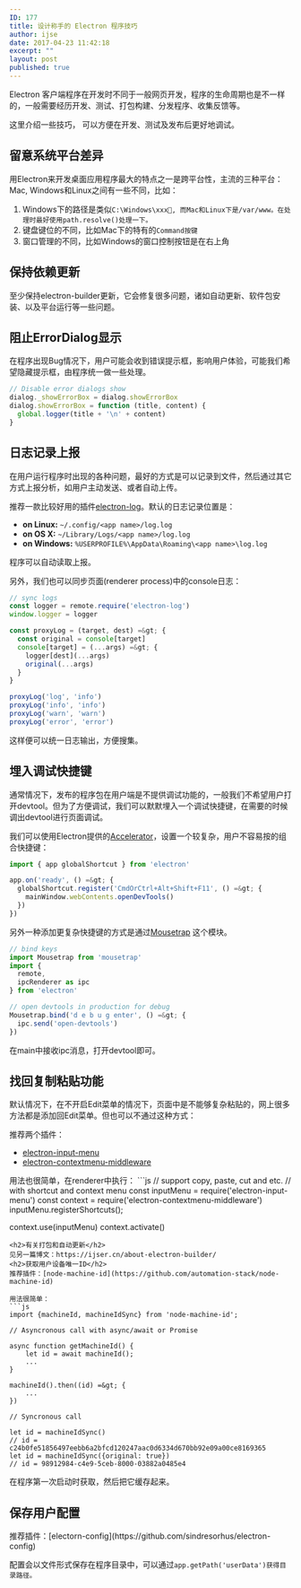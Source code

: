 ```yaml
---
ID: 177
title: 设计称手的 Electron 程序技巧
author: ijse
date: 2017-04-23 11:42:18
excerpt: ""
layout: post
published: true
---
```

Electron 客户端程序在开发时不同于一般网页开发，程序的生命周期也是不一样的，一般需要经历开发、测试、打包构建、分发程序、收集反馈等。

这里介绍一些技巧， 可以方便在开发、测试及发布后更好地调试。

<!--more-->
<h2>留意系统平台差异</h2>
用Electron来开发桌面应用程序最大的特点之一是跨平台性，主流的三种平台：Mac, Windows和Linux之间有一些不同，比如：
<ol>
 	<li>Windows下的路径是类似<code>C:\Windows\xxx, 而Mac和Linux下是/var/www。在处理时最好使用path.resolve()处理一下。</code></li>
 	<li>键盘键位的不同，比如Mac下的特有的<code>Command按键</code></li>
 	<li>窗口管理的不同，比如Windows的窗口控制按钮是在右上角</li>
</ol>
<h2>保持依赖更新</h2>
至少保持electron-builder更新，它会修复很多问题，诸如自动更新、软件包安装、以及平台运行等一些问题。
<h2>阻止ErrorDialog显示</h2>
在程序出现Bug情况下，用户可能会收到错误提示框，影响用户体验，可能我们希望隐藏提示框，由程序统一做一些处理。


```js
// Disable error dialogs show
dialog._showErrorBox = dialog.showErrorBox
dialog.showErrorBox = function (title, content) {
  global.logger(title + '\n' + content)
}
```

<h2>日志记录上报</h2>
在用户运行程序时出现的各种问题，最好的方式是可以记录到文件，然后通过其它方式上报分析，如用户主动发送、或者自动上传。

推荐一款比较好用的插件[electron-log](https://github.com/megahertz/electron-log)。默认的日志记录位置是：
<ul>
 	<li><strong>on Linux:</strong> <code>~/.config/&lt;app name&gt;/log.log</code></li>
 	<li><strong>on OS X:</strong> <code>~/Library/Logs/&lt;app name&gt;/log.log</code></li>
 	<li><strong>on Windows:</strong> <code>%USERPROFILE%\AppData\Roaming\&lt;app name&gt;\log.log</code></li>
</ul>
程序可以自动读取上报。

另外，我们也可以同步页面(renderer process)中的console日志：
```js
// sync logs
const logger = remote.require('electron-log')
window.logger = logger

const proxyLog = (target, dest) =&gt; {
  const original = console[target]
  console[target] = (...args) =&gt; {
    logger[dest](...args)
    original(...args)
  }
}

proxyLog('log', 'info')
proxyLog('info', 'info')
proxyLog('warn', 'warn')
proxyLog('error', 'error')

```
这样便可以统一日志输出，方便搜集。
<h2>埋入调试快捷键</h2>
通常情况下，发布的程序包在用户端是不提供调试功能的，一般我们不希望用户打开devtool。但为了方便调试，我们可以默默埋入一个调试快捷键，在需要的时候调出devtool进行页面调试。

我们可以使用Electron提供的[Accelerator](https://electron.atom.io/docs/api/accelerator/)，设置一个较复杂，用户不容易按的组合快捷键：
```js
import { app globalShortcut } from 'electron'

app.on('ready', () =&gt; {
  globalShortcut.register('CmdOrCtrl+Alt+Shift+F11', () =&gt; {
    mainWindow.webContents.openDevTools()
  })
})
```

另外一种添加更复杂快捷键的方式是通过[Mousetrap](https://github.com/ccampbell/mousetrap) 这个模块。
```js
// bind keys
import Mousetrap from 'mousetrap'
import {
  remote,
  ipcRenderer as ipc
} from 'electron'

// open devtools in production for debug
Mousetrap.bind('d e b u g enter', () =&gt; {
  ipc.send('open-devtools')
})

```
在main中接收ipc消息，打开devtool即可。
<h2>找回复制粘贴功能</h2>
默认情况下，在不开启Edit菜单的情况下，页面中是不能够复杂粘贴的，网上很多方法都是添加回Edit菜单。但也可以不通过这种方式：

推荐两个插件：
<ul>
 	<li><a href="https://github.com/parro-it/electron-input-menu">electron-input-menu</a></li>
 	<li><a href="https://github.com/parro-it/electron-contextmenu-middleware">electron-contextmenu-middleware</a></li>
</ul>
用法也很简单，在renderer中执行：
```js
// support copy, paste, cut and etc.
// with shortcut and context menu
const inputMenu = require('electron-input-menu')
const context = require('electron-contextmenu-middleware')
inputMenu.registerShortcuts();

context.use(inputMenu)
context.activate()

```
<h2>有关打包和自动更新</h2>
见另一篇博文：https://ijser.cn/about-electron-builder/
<h2>获取用户设备唯一ID</h2>
推荐插件：[node-machine-id](https://github.com/automation-stack/node-machine-id)

用法很简单：
```js
import {machineId, machineIdSync} from 'node-machine-id';

// Asyncronous call with async/await or Promise

async function getMachineId() {
    let id = await machineId();
    ...
}

machineId().then((id) =&gt; {
    ...
})

// Syncronous call

let id = machineIdSync()
// id = c24b0fe51856497eebb6a2bfcd120247aac0d6334d670bb92e09a00ce8169365
let id = machineIdSync({original: true})
// id = 98912984-c4e9-5ceb-8000-03882a0485e4

```
在程序第一次启动时获取，然后把它缓存起来。
<h2>保存用户配置</h2>
推荐插件：[electorn-config](https://github.com/sindresorhus/electron-config)

配置会以文件形式保存在程序目录中，可以通过<code>app.getPath('userData')获得目录路径。</code>

